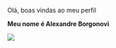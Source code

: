 Olá, boas vindas ao meu perfil 

**Meu nome é Alexandre Borgonovi**

![](https://tenor.com/14O2.gif)
